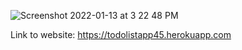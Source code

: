 
![Screenshot 2022-01-13 at 3 22 48 PM](https://user-images.githubusercontent.com/75295300/149307368-3089189b-1e09-439e-9070-194c50ba1452.png)


Link to website: https://todolistapp45.herokuapp.com
